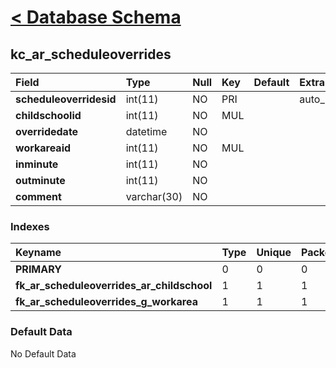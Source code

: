 # [< Database Schema](DatabaseSchema.md) #

## kc\_ar\_scheduleoverrides ##
| **Field** | Type | Null | Key | Default | Extra | Comment |
|:----------|:-----|:-----|:----|:--------|:------|:--------|
| **scheduleoverridesid** | int(11) | NO | PRI |  | auto\_increment |  |
| **childschoolid** | int(11) | NO | MUL |  |  |  |
| **overridedate** | datetime | NO |  |  |  |  |
| **workareaid** | int(11) | NO | MUL |  |  |  |
| **inminute** | int(11) | NO |  |  |  |  |
| **outminute** | int(11) | NO |  |  |  |  |
| **comment** | varchar(30) | NO |  |  |  |  |


### Indexes ###
| **Keyname** | Type | Unique | Packed | Column | Seq | Cardinality | Collation | Null | Comment |
|:------------|:-----|:-------|:-------|:-------|:----|:------------|:----------|:-----|:--------|
| **PRIMARY** | 0 | 0 | 0 | scheduleoverridesid | 1 | 0 | A | 0 | 0 |
| **fk\_ar\_scheduleoverrides\_ar\_childschool** | 1 | 1 | 1 | childschoolid | 1 |  | A | 1 | 1 |
| **fk\_ar\_scheduleoverrides\_g\_workarea** | 1 | 1 | 1 | workareaid | 1 |  | A | 1 | 1 |


### Default Data ###
No Default Data